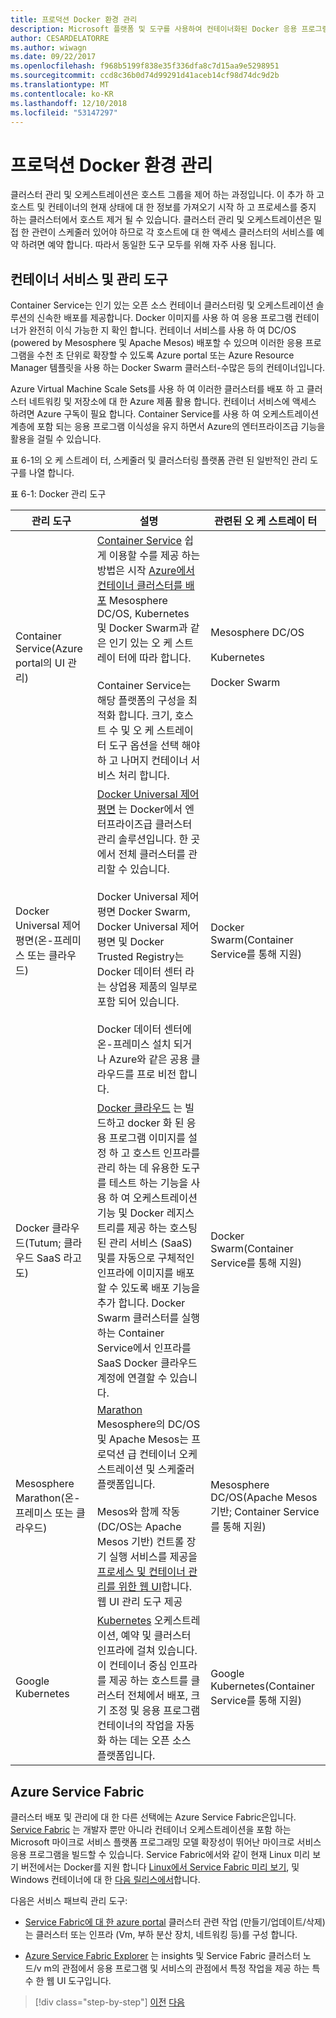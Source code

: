 ```yaml
---
title: 프로덕션 Docker 환경 관리
description: Microsoft 플랫폼 및 도구를 사용하여 컨테이너화된 Docker 응용 프로그램 수명 주기
author: CESARDELATORRE
ms.author: wiwagn
ms.date: 09/22/2017
ms.openlocfilehash: f968b5199f838e35f336dfa8c7d15aa9e5298951
ms.sourcegitcommit: ccd8c36b0d74d99291d41aceb14cf98d74dc9d2b
ms.translationtype: MT
ms.contentlocale: ko-KR
ms.lasthandoff: 12/10/2018
ms.locfileid: "53147297"
---
```

# <a name="manage-production-docker-environments"></a>프로덕션 Docker 환경 관리

클러스터 관리 및 오케스트레이션은 호스트 그룹을 제어 하는 과정입니다. 이 추가 하 고 호스트 및 컨테이너의 현재 상태에 대 한 정보를 가져오기 시작 하 고 프로세스를 중지 하는 클러스터에서 호스트 제거 될 수 있습니다. 클러스터 관리 및 오케스트레이션은 밀접 한 관련이 스케줄러 있어야 하므로 각 호스트에 대 한 액세스 클러스터의 서비스를 예약 하려면 예약 합니다. 따라서 동일한 도구 모두를 위해 자주 사용 됩니다.

## <a name="container-service-and-management-tools"></a>컨테이너 서비스 및 관리 도구

Container Service는 인기 있는 오픈 소스 컨테이너 클러스터링 및 오케스트레이션 솔루션의 신속한 배포를 제공합니다. Docker 이미지를 사용 하 여 응용 프로그램 컨테이너가 완전히 이식 가능한 지 확인 합니다. 컨테이너 서비스를 사용 하 여 DC/OS (powered by Mesosphere 및 Apache Mesos) 배포할 수 있으며 이러한 응용 프로그램을 수천 초 단위로 확장할 수 있도록 Azure portal 또는 Azure Resource Manager 템플릿을 사용 하는 Docker Swarm 클러스터-수많은 등의 컨테이너입니다.

Azure Virtual Machine Scale Sets를 사용 하 여 이러한 클러스터를 배포 하 고 클러스터 네트워킹 및 저장소에 대 한 Azure 제품 활용 합니다. 컨테이너 서비스에 액세스 하려면 Azure 구독이 필요 합니다. Container Service를 사용 하 여 오케스트레이션 계층에 포함 되는 응용 프로그램 이식성을 유지 하면서 Azure의 엔터프라이즈급 기능을 활용을 걸릴 수 있습니다.

표 6-1의 오 케 스트레이 터, 스케줄러 및 클러스터링 플랫폼 관련 된 일반적인 관리 도구를 나열 합니다.

표 6-1: Docker 관리 도구


| 관리 도구      | 설명           | 관련된 오 케 스트레이 터 |
|-----------------------|-----------------------|-----------------------|
| Container Service\(Azure portal의 UI 관리) | [Container Service](https://azure.microsoft.com/services/container-service/) 쉽게 이용할 수를 제공 하는 방법은 시작 [Azure에서 컨테이너 클러스터를 배포](https://docs.microsoft.com/azure/container-service/dcos-swarm/container-service-deployment) Mesosphere DC/OS, Kubernetes 및 Docker Swarm과 같은 인기 있는 오 케 스트레이 터에 따라 합니다. <br /><br /> Container Service는 해당 플랫폼의 구성을 최적화 합니다. 크기, 호스트 수 및 오 케 스트레이 터 도구 옵션을 선택 해야 하 고 나머지 컨테이너 서비스 처리 합니다. | Mesosphere DC/OS <br /><br /> Kubernetes <br /><br /> Docker Swarm |
| Docker Universal 제어 평면\(온-프레미스 또는 클라우드) | [Docker Universal 제어 평면](https://docs.docker.com/v1.11/ucp/overview/) 는 Docker에서 엔터프라이즈급 클러스터 관리 솔루션입니다. 한 곳에서 전체 클러스터를 관리할 수 있습니다. <br /><br /> Docker Universal 제어 평면 Docker Swarm, Docker Universal 제어 평면 및 Docker Trusted Registry는 Docker 데이터 센터 라는 상업용 제품의 일부로 포함 되어 있습니다. <br /><br /> Docker 데이터 센터에 온-프레미스 설치 되거나 Azure와 같은 공용 클라우드를 프로 비전 합니다. | Docker Swarm\(Container Service를 통해 지원) |
| Docker 클라우드\(Tutum; 클라우드 SaaS 라고도) | [Docker 클라우드](https://docs.docker.com/docker-cloud/) 는 빌드하고 docker 화 된 응용 프로그램 이미지를 설정 하 고 호스트 인프라를 관리 하는 데 유용한 도구를 테스트 하는 기능을 사용 하 여 오케스트레이션 기능 및 Docker 레지스트리를 제공 하는 호스팅된 관리 서비스 (SaaS) 및를 자동으로 구체적인 인프라에 이미지를 배포할 수 있도록 배포 기능을 추가 합니다. Docker Swarm 클러스터를 실행 하는 Container Service에서 인프라를 SaaS Docker 클라우드 계정에 연결할 수 있습니다. | Docker Swarm\(Container Service를 통해 지원) |
| Mesosphere Marathon\(온-프레미스 또는 클라우드) | [Marathon](https://mesosphere.github.io/marathon/docs/marathon-ui.html) Mesosphere의 DC/OS 및 Apache Mesos는 프로덕션 급 컨테이너 오케스트레이션 및 스케줄러 플랫폼입니다. <br /><br /> Mesos와 함께 작동 (DC/OS는 Apache Mesos 기반) 컨트롤 장기 실행 서비스를 제공을 [프로세스 및 컨테이너 관리를 위한 웹 UI](https://mesosphere.github.io/marathon/docs/marathon-ui.html)합니다. 웹 UI 관리 도구 제공 | Mesosphere DC/OS\(Apache Mesos 기반; Container Service를 통해 지원) |
| Google Kubernetes | [Kubernetes](https://kubernetes.io/docs/user-guide/ui/#dashboard-access) 오케스트레이션, 예약 및 클러스터 인프라에 걸쳐 있습니다. 이 컨테이너 중심 인프라를 제공 하는 호스트를 클러스터 전체에서 배포, 크기 조정 및 응용 프로그램 컨테이너의 작업을 자동화 하는 데는 오픈 소스 플랫폼입니다. | Google Kubernetes\(Container Service를 통해 지원) |

## <a name="azure-service-fabric"></a>Azure Service Fabric

클러스터 배포 및 관리에 대 한 다른 선택에는 Azure Service Fabric은입니다. [Service Fabric](https://azure.microsoft.com/services/service-fabric/) 는 개발자 뿐만 아니라 컨테이너 오케스트레이션을 포함 하는 Microsoft 마이크로 서비스 플랫폼 프로그래밍 모델 확장성이 뛰어난 마이크로 서비스 응용 프로그램을 빌드할 수 있습니다. Service Fabric에서와 같이 현재 Linux 미리 보기 버전에서는 Docker를 지원 합니다 [Linux에서 Service Fabric 미리 보기](https://docs.microsoft.com/azure/service-fabric/service-fabric-deploy-anywhere), 및 Windows 컨테이너에 대 한 [다음 릴리스에서](https://docs.microsoft.com/azure/service-fabric/service-fabric-containers-overview)합니다.

다음은 서비스 패브릭 관리 도구:

-   [Service Fabric에 대 한 azure portal](https://docs.microsoft.com/azure/service-fabric/service-fabric-cluster-creation-via-portal) 클러스터 관련 작업 (만들기/업데이트/삭제)는 클러스터 또는 인프라 (Vm, 부하 분산 장치, 네트워킹 등)를 구성 합니다.

-   [Azure Service Fabric Explorer](https://docs.microsoft.com/azure/service-fabric/service-fabric-visualizing-your-cluster) 는 insights 및 Service Fabric 클러스터 노드/v m의 관점에서 응용 프로그램 및 서비스의 관점에서 특정 작업을 제공 하는 특수 한 웹 UI 도구입니다.

>[!div class="step-by-step"]
>[이전](run-microservices-based-applications-in-production.md)
>[다음](monitor-containerized-application-services.md)